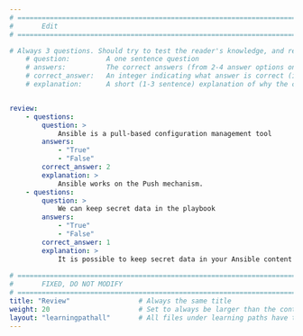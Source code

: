 ```yaml
---
# ================================================================================
#       Edit
# ================================================================================

# Always 3 questions. Should try to test the reader's knowledge, and reinforce the key points you want them to remember.
    # question:         A one sentence question
    # answers:          The correct answers (from 2-4 answer options only). Should be surrounded by quotes.
    # correct_answer:   An integer indicating what answer is correct (index starts from 0)
    # explanation:      A short (1-3 sentence) explanation of why the correct answer is correct. Can add additional context if desired


review:
    - questions:
        question: >
            Ansible is a pull-based configuration management tool
        answers:
            - "True"
            - "False"
        correct_answer: 2                     
        explanation: >
            Ansible works on the Push mechanism.
    - questions:
        question: >
            We can keep secret data in the playbook
        answers:
            - "True"
            - "False"
        correct_answer: 1                     
        explanation: >
            It is possible to keep secret data in your Ansible content with the use of Vault in playbooks.
               
# ================================================================================
#       FIXED, DO NOT MODIFY
# ================================================================================
title: "Review"                 # Always the same title
weight: 20                      # Set to always be larger than the content in this path
layout: "learningpathall"       # All files under learning paths have this same wrapper
---
```

